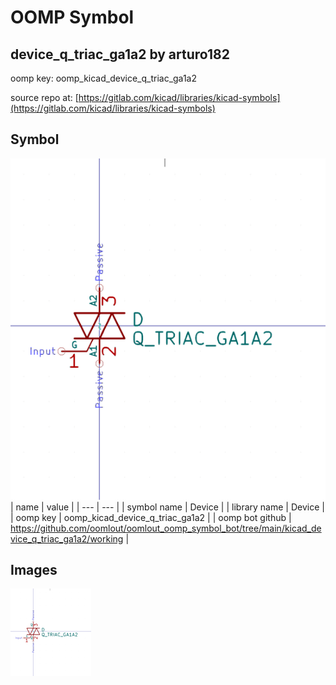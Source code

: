 # OOMP Symbol  
## device_q_triac_ga1a2  by arturo182  
  
oomp key: oomp_kicad_device_q_triac_ga1a2  
  
source repo at: [https://gitlab.com/kicad/libraries/kicad-symbols](https://gitlab.com/kicad/libraries/kicad-symbols)  
## Symbol  
  
[![working.png](working_600.png)](working.png)  
| name | value | 
| --- | --- | 
| symbol name | Device | 
| library name | Device | 
| oomp key | oomp_kicad_device_q_triac_ga1a2 | 
| oomp bot github | https://github.com/oomlout/oomlout_oomp_symbol_bot/tree/main/kicad_device_q_triac_ga1a2/working | 
## Images  
  
[![working.png](working_140.png)](working.png)  
